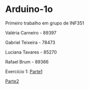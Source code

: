 # Arduino-1o
Primeiro trabalho em grupo de INF351

Valéria Carneiro - 89397

Gabriel Teixeira - 78473

Luciana Tavares - 85270

Rafael Brum - 89366

Exercício 1: [Parte1](https://www.tinkercad.com/things/elZh2S2EOET)

[Parte2](https://www.tinkercad.com/things/lGywAGGgeAs)
